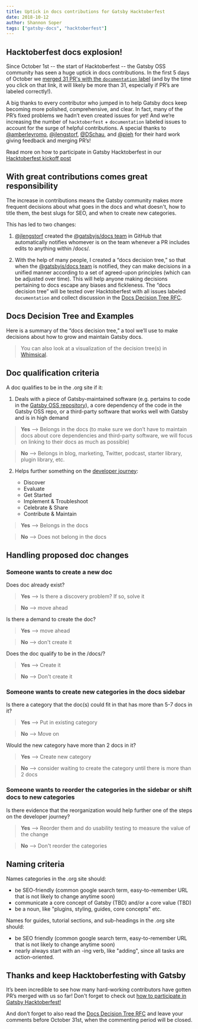 ```yaml
---
title: Uptick in docs contributions for Gatsby Hacktoberfest
date: 2018-10-12
author: Shannon Soper
tags: ["gatsby-docs", "hacktoberfest"]
---
```


## Hacktoberfest docs explosion!

Since October 1st -- the start of Hacktoberfest -- the Gatsby OSS community has seen a huge uptick in docs contributions. In the first 5 days of October we [merged 31 PR's with the `documentation` label](https://github.com/gatsbyjs/gatsby/pulls?utf8=%E2%9C%93&q=is%3Apr+sort%3Aupdated-desc+is%3Aclosed+label%3A%22type%3A+documentation%22+language%3Aswift+closed%3A%3E2018-10-01) (and by the time you click on that link, it will likely be more than 31, especially if PR’s are labeled correctly!).

A big thanks to every contributor who jumped in to help Gatsby docs keep becoming more polished, comprehensive, and clear. In fact, many of the PR’s fixed problems we hadn’t even created issues for yet! And we’re increasing the number of `hacktoberfest` + `documentation` labeled issues to account for the surge of helpful contributions. A special thanks to [@amberleyromo](https://github.com/amberleyromo), [@jlengstorf](https://github.com/jlengstorf), [@DSchau](https://github.com/DSchau), and [@pieh](https://github.com/pieh) for their hard work giving feedback and merging PR’s!

Read more on how to participate in Gatsby Hacktoberfest in our [Hacktoberfest kickoff post](/blog/2018-10-09-hacktoberfest-kickoff/)

## With great contributions comes great responsibility

The increase in contributions means the Gatsby community makes more frequent decisions about what goes in the docs and what doesn't, how to title them, the best slugs for SEO, and when to create new categories.

This has led to two changes:

1.  [@jlengstorf](https://github.com/jlengstorf) created the [@gatsbyjs/docs team](https://github.com/orgs/gatsbyjs/teams/docs) in GitHub that automatically notifies whomever is on the team whenever a PR includes edits to anything within /docs/.

2.  With the help of many people, I created a “docs decision tree,” so that when the [@gatsbyjs/docs team](https://github.com/orgs/gatsbyjs/teams/docs) is notified, they can make decisions in a unified manner according to a set of agreed-upon principles (which can be adjusted over time). This will help anyone making decisions pertaining to docs escape any biases and fickleness. The “docs decision tree” will be tested over Hacktoberfest with all issues labeled `documentation` and collect discussion in the [Docs Decision Tree RFC](https://github.com/gatsbyjs/rfcs/pull/14).

## Docs Decision Tree and Examples

Here is a summary of the “docs decision tree,” a tool we’ll use to make decisions about how to grow and maintain Gatsby docs.

> You can also look at a visualization of the decision tree(s) in [Whimsical](https://whimsical.co/78PmoqFTbJJxpXHA1a6gba).

## Doc qualification criteria

A doc qualifies to be in the .org site if it:

1.  Deals with a piece of Gatsby-maintained software (e.g. pertains to code in the [Gatsby OSS repository](https://www.github.com/gatsbyjs/gatsby)), a core dependency of the code in the Gatsby OSS repo, or a third-party software that works well with Gatsby and is in high demand

> **Yes** --> Belongs in the docs (to make sure we don’t have to maintain docs about core dependencies and third-party software, we will focus on linking to their docs as much as possible)

> **No** --> Belongs in blog, marketing, Twitter, podcast, starter library, plugin library, etc.

2.  Helps further something on the [developer journey](https://pronovix.com/blog/analyzing-api-docs-and-dx-patterns-best-banking-developer-portals):

    - Discover
    - Evaluate
    - Get Started
    - Implement & Troubleshoot
    - Celebrate & Share
    - Contribute & Maintain

> **Yes** --> Belongs in the docs

> **No** --> Does not belong in the docs

## Handling proposed doc changes

### Someone wants to create a new doc

Does doc already exist?

> **Yes** --> Is there a discovery problem? If so, solve it

> **No** --> move ahead

Is there a demand to create the doc?

> **Yes** --> move ahead

> **No** --> don't create it

Does the doc qualify to be in the /docs/?

> **Yes** --> Create it

> **No** --> Don't create it

### Someone wants to create new categories in the docs sidebar

Is there a category that the doc(s) could fit in that has more than 5-7 docs in it?

> **Yes** --> Put in existing category

> **No** --> Move on

Would the new category have more than 2 docs in it?

> **Yes** --> Create new category

> **No** --> consider waiting to create the category until there is more than 2 docs

### Someone wants to reorder the categories in the sidebar or shift docs to new categories

Is there evidence that the reorganization would help further one of the steps on the developer journey?

> **Yes** --> Reorder them and do usability testing to measure the value of the change

> **No** --> Don't reorder the categories

## Naming criteria

Names categories in the .org site should:

- be SEO-friendly (common google search term, easy-to-remember URL that is not likely to change anytime soon)
- communicate a core concept of Gatsby (TBD) and/or a core value (TBD)
- be a noun, like "plugins, styling, guides, core concepts" etc.

Names for guides, tutorial sections, and sub-headings in the .org site should:

- be SEO friendly (common google search term, easy-to-remember URL that is not likely to change anytime soon)
- nearly always start with an -ing verb, like "adding", since all tasks are action-oriented.

## Thanks and keep Hacktoberfesting with Gatsby

It’s been incredible to see how many hard-working contributors have gotten PR’s merged with us so far! Don't forget to check out [how to participate in Gatsby Hacktoberfest!](/blog/2018-10-09-hacktoberfest-kickoff/)

And don’t forget to also read the [Docs Decision Tree RFC](https://github.com/gatsbyjs/rfcs/pull/14) and leave your comments before October 31st, when the commenting period will be closed.
